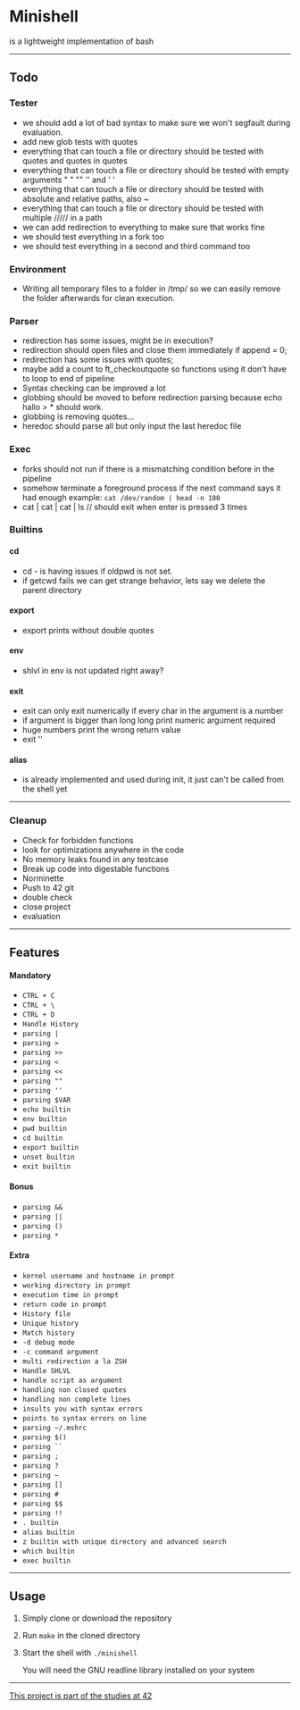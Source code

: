 # Minishell
is a lightweight implementation of bash

---
## Todo
### Tester
- we should add a lot of bad syntax to make sure we won't segfault during evaluation.
- add new glob tests with quotes
- everything that can touch a file or directory should be tested with quotes and quotes in quotes
- everything that can touch a file or directory should be tested with empty arguments " " "" '' and ' '
- everything that can touch a file or directory should be tested with absolute and relative paths, also ~
- everything that can touch a file or directory should be tested with multiple ///// in a path
- we can add redirection to everything to make sure that works fine
- we should test everything in a fork too
- we should test everything in a second and third command too
### Environment
- Writing all temporary files to a folder in /tmp/ so we can easily remove the folder afterwards for clean execution.
### Parser
- redirection has some issues, might be in execution?
- redirection should open files and close them immediately if append = 0;
- redirection has some issues with quotes;
- maybe add a count to ft_checkoutquote so functions using it don't have to loop to end of pipeline
- Syntax checking can be improved a lot
- globbing should be moved to before redirection parsing because echo hallo > * should work.
- globbing is removing quotes...
- heredoc should parse all but only input the last heredoc file
### Exec
- forks should not run if there is a mismatching condition before in the pipeline
- somehow terminate a foreground process if the next command says it had enough example: ```cat /dev/random | head -n 100```
- cat | cat | cat | ls // should exit when enter is pressed 3 times
### Builtins
#### cd
- cd - is having issues if oldpwd is not set.
- if getcwd fails we can get strange behavior, lets say we delete the parent directory
#### export
- export prints without double quotes
#### env
- shlvl in env is not updated right away?
#### exit
- exit can only exit numerically if every char in the argument is a number
- if argument is bigger than long long print numeric argument required
- huge numbers print the wrong return value
- exit ''
#### alias
- is already implemented and used during init, it just can't be called from the shell yet

---
### Cleanup
- Check for forbidden functions
- look for optimizations anywhere in the code
- No memory leaks found in any testcase
- Break up code into digestable functions
- Norminette
- Push to 42 git
- double check
- close project
- evaluation

---
## Features
#### Mandatory
- ```CTRL + C```
- ```CTRL + \```
- ```CTRL + D```
- ```Handle History```
- ```parsing |```
- ```parsing >```
- ```parsing >>```
- ```parsing <```
- ```parsing <<```
- ```parsing ""```
- ```parsing ''```
- ```parsing $VAR```
- ```echo builtin```
- ```env builtin```
- ```pwd builtin```
- ```cd builtin```
- ```export builtin```
- ```unset builtin```
- ```exit builtin```
#### Bonus
- ```parsing &&```
- ```parsing ||```
- ```parsing ()```
- ```parsing *```
#### Extra
- ```kernel username and hostname in prompt```
- ```working directory in prompt```
- ```execution time in prompt```
- ```return code in prompt```
- ```History file```
- ```Unique history```
- ```Match history```
- ```-d debug mode```
- ```-c command argument```
- ```multi redirection a la ZSH```
- ```Handle SHLVL```
- ```handle script as argument```
- ```handling non closed quotes```
- ```handling non complete lines```
- ```insults you with syntax errors```
- ```points to syntax errors on line```
- ```parsing ~/.mshrc```
- ```parsing $()```
- ```parsing `` ```
- ```parsing ;```
- ```parsing ?```
- ```parsing ~```
- ```parsing []```
- ```parsing #```
- ```parsing $$```
- ```parsing !!```
- ```. builtin```
- ```alias builtin```
- ```z builtin with unique directory and advanced search```
- ```which builtin```
- ```exec builtin```

---
## Usage
1. Simply clone or download the repository
2. Run `make` in the cloned directory
3. Start the shell with `./minishell`

    You will need the GNU readline library installed on your system

---
[This project is part of the studies at 42](https://42.fr/en/homepage/)

